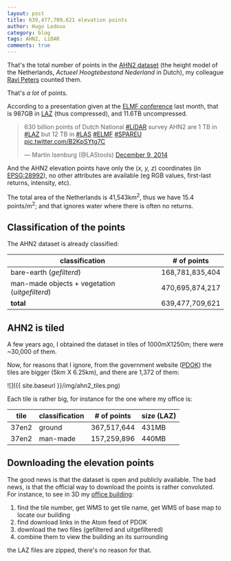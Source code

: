 ```yaml
---
layout: post
title: 639,477,709,621 elevation points
author: Hugo Ledoux
category: blog
tags: AHN2, LiDAR
comments: true
---
```



That's the total number of points in the [AHN2 dataset](http://www.ahn.nl) (the height model of the Netherlands, *Actueel Hoogtebestand Nederland* in Dutch), my colleague [Ravi Peters](http://3dgeoinfo.bk.tudelft.nl/rypeters/) counted them.

That's *a lot* of points.

According to a presentation given at the [ELMF conference](http://www.lidarmap.org/europe/) last month, that is 987GB in [LAZ](http://www.laszip.org) (thus compressed), and 11.6TB uncompressed.

<blockquote class="twitter-tweet" lang="en"><p>630 billion points of Dutch National <a href="https://twitter.com/hashtag/LiDAR?src=hash">#LiDAR</a> survey AHN2 are 1 TB in <a href="https://twitter.com/hashtag/LAZ?src=hash">#LAZ</a> but 12 TB in <a href="https://twitter.com/hashtag/LAS?src=hash">#LAS</a> <a href="https://twitter.com/hashtag/ELMF?src=hash">#ELMF</a> <a href="https://twitter.com/hashtag/SPAREU?src=hash">#SPAREU</a> <a href="http://t.co/B2KpSYtg7C">pic.twitter.com/B2KpSYtg7C</a></p>&mdash; Martin Isenburg (@LAStools) <a href="https://twitter.com/LAStools/status/542268499851509761">December 9, 2014</a></blockquote> <script async src="//platform.twitter.com/widgets.js" charset="utf-8"></script>

And the AHN2 elevation points have only the (*x, y, z*) coordinates (in [EPSG:28992](http://spatialreference.org/ref/epsg/amersfoort-rd-new/)), no other attributes are available (eg RGB values, first-last returns, intensity, etc).

The total area of the Netherlands is 41,543km<sup>2</sup>, thus we have 15.4 points/m<sup>2</sup>; and that ignores water where there is often no returns.


## Classification of the points

The AHN2 dataset is already classified:

| classification                                 | # of points     |
| --------------                                 |:---------------:|
| bare-earth (*gefilterd*)                       | 168,781,835,404 |
| man-made objects + vegetation (*uitgefilterd*) | 470,695,874,217 |
| **total**                                      | 639,477,709,621 |


## AHN2 is tiled

A few years ago, I obtained the dataset in tiles of 1000mX1250m; there were ~30,000 of them.

Now, for reasons that I ignore, from the government website ([PDOK](https://www.pdok.nl)) the tiles are bigger (5km X 6.25km), and there are 1,372 of them:

![]({{ site.baseurl }}/img/ahn2_tiles.png)

Each tile is rather big, for instance for the one where my office is:

| tile | classification | # of points | size (LAZ) |
| --- | --- | --- | --- |
| 37en2 | ground | 367,517,644 | 431MB |
| 37en2 | man-made | 157,259,896 | 440MB |


## Downloading the elevation points

The good news is that the dataset is open and publicly available. 
The bad news, is that the official way to download the points is rather convoluted.
For instance, to see in 3D my [office building](http://www.tudelft.nl/en/about-tu-delft/contact-and-accessibility/housing-tu-delft/accessibility/building-8/):

1. find the tile number, get WMS to get tile name, get WMS of base map to locate our building
3. find download links in the Atom feed of PDOK
4. download the two files (gefiltered and uitgefiltered)
5. combine them to view the building an its surrounding

the LAZ files are zipped, there's no reason for that.



